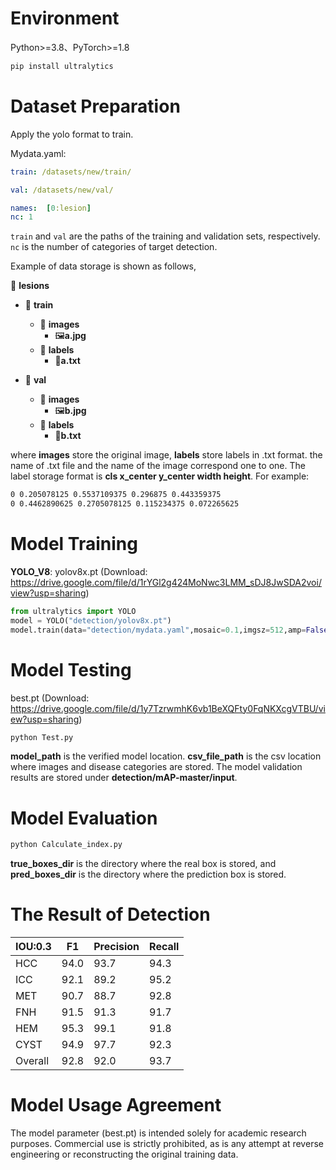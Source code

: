 # Environment

Python>=3.8、PyTorch>=1.8

```bash
pip install ultralytics
```

# Dataset Preparation

Apply the yolo format to train.

Mydata.yaml:

```yaml
train: /datasets/new/train/

val: /datasets/new/val/

names:  [0:lesion]
nc: 1
```

`train` and `val` are the paths of the training and validation sets, respectively. `nc` is the number of categories of target detection.

Example of  data storage is shown as follows,

📁 **lesions**

+ 📁 **train**
  + 📁 **images**
    +  🖼️**a.jpg**
  + 📁 **labels**
    + 📄**a.txt**

+ 📁 **val**
  + 📁 **images**
    +  🖼️**b.jpg**
  + 📁 **labels**
    + 📄**b.txt**

where **images** store the original image, **labels** store labels in .txt format. the name of .txt file and the name of the image correspond one to one. The label storage format is **cls x_center y_center width height**. For example:

```bash
0 0.205078125 0.5537109375 0.296875 0.443359375
0 0.4462890625 0.2705078125 0.115234375 0.072265625
```

# Model Training

**YOLO_V8**:
yolov8x.pt (Download: https://drive.google.com/file/d/1rYGl2g424MoNwc3LMM_sDJ8JwSDA2voi/view?usp=sharing) 

```python
from ultralytics import YOLO
model = YOLO("detection/yolov8x.pt")
model.train(data="detection/mydata.yaml",mosaic=0.1,imgsz=512,amp=False,epochs=200,warmup_epochs=0,batch=64,device=[0,1,2,3])
```

# Model Testing
best.pt (Download: https://drive.google.com/file/d/1y7TzrwmhK6vb1BeXQFty0FqNKXcgVTBU/view?usp=sharing)

```bash
python Test.py
```

**model_path** is the verified model location. **csv_file_path** is the csv location where images and disease categories are stored. The model validation results are stored under **detection/mAP-master/input**.

# Model Evaluation

```bash
python Calculate_index.py
```

**true_boxes_dir** is the directory where the real box is stored, and **pred_boxes_dir** is the directory where the prediction box is stored.

# The Result of Detection

| IOU:0.3 | F1   | Precision | Recall |
| ------- | ---- | --------- | ------ |
| HCC     | 94.0 | 93.7      | 94.3   |
| ICC     | 92.1 | 89.2      | 95.2   |
| MET     | 90.7 | 88.7      | 92.8   |
| FNH     | 91.5 | 91.3      | 91.7   |
| HEM     | 95.3 | 99.1      | 91.8   |
| CYST    | 94.9 | 97.7      | 92.3   |
| Overall | 92.8 | 92.0      | 93.7   |

# Model Usage Agreement
The model parameter (best.pt) is intended solely for academic research purposes. Commercial use is strictly prohibited, as is any attempt at reverse engineering or reconstructing the original training data.
